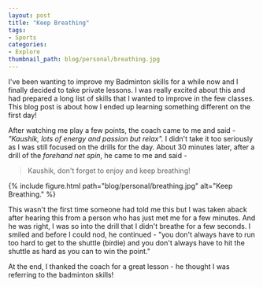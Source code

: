 ```yaml
---
layout: post
title: "Keep Breathing"
tags:
- Sports
categories:
- Explore
thumbnail_path: blog/personal/breathing.jpg
---
```


I've been wanting to improve my Badminton skills for a while now and I finally decided to take private lessons. I was really excited about this and had prepared a long list of skills that I wanted to improve in the few classes. This blog post is about how I ended up learning something different on the first day!

After watching me play a few points, the coach came to me and said - *"Kaushik, lots of energy and passion but relax".* I didn't take it too seriously as I was still focused on the drills for the day. About 30 minutes later, after a drill of the *forehand net spin*, he came to me and said -

> Kaushik, don't forget to enjoy and keep breathing!

{% include figure.html path="blog/personal/breathing.jpg" alt="Keep Breathing." %}

This wasn't the first time someone had told me this but I was taken aback after hearing this from a person who has just met me for a few minutes. And he was right, I was so into the drill that I didn't breathe for a few seconds. I smiled and before I could nod, he continued - "you don't always have to run too hard to get to the shuttle (birdie) and you don't always have to hit the shuttle as hard as you can to win the point."

At the end, I thanked the coach for a great lesson - he thought I was referring to the badminton skills!